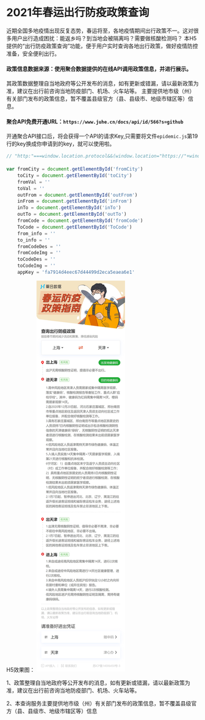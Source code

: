 # 2021年春运出行防疫政策查询

近期全国多地疫情出现反复态势，春运将至，各地疫情期间出行政策不一。这对很多用户出行造成困扰：能返乡吗？到当地会被隔离吗？需要做核酸检测吗？
本H5提供的“出行防疫政策查询”功能，便于用户实时查询各地出行政策，做好疫情防控准备，安全便利出行。

#### 政策信息数据来源：使用聚合数据提供的在线API调用政策信息，并进行展示。
其政策数据整理自当地政府等公开发布的消息，如有更新或错漏，请以最新政策为准，建议在出行前咨询当地防疫部门、机场、火车站等。
主要提供地市级（州）有关部门发布的政策信息，暂不覆盖县级官方（县、县级市、地级市辖区等）信息。

#### 聚合API免费开通URL：`https://www.juhe.cn/docs/api/id/566?s=github`

开通聚合API接口后，将会获得一个API的请求Key,只需要将文件`epidemic.js`第19行的key换成你申请到的key，就可以使用啦。
```js
// "http:"===window.location.protocol&&(window.location="https://"+window.location.host+window.location.pathname)

var fromCity = document.getElementById('fromCity')
    toCity = document.getElementById('toCity')
    fromVal = ''
    toVal = ''
    outFrom = document.getElementById('outFrom')
    inFrom = document.getElementById('inFrom')
    inTo = document.getElementById('inTo')
    outTo = document.getElementById('outTo')
    fromCode = document.getElementById('fromCode')
    ToCode = document.getElementById('ToCode')
    from_info = ''
    to_info = ''
    fromCodeDes = ''
    fromCodeImg = ''
    toCodeDes = ''
    toCodeImg = ''
    appKey = 'fa7914d4eec67d44499d2eca5eaea6e1'

```

H5效果图：
![image](https://github.com/JUHEAPI/covid-19/blob/master/huijia.jpg)

1、政策整理自当地政府等公开发布的消息，如有更新或错漏，请以最新政策为准，建议在出行前咨询当地防疫部门、机场、火车站等。

2、本查询服务主要提供地市级（州）有关部门发布的政策信息，暂不覆盖县级官方（县、县级市、地级市辖区等）信息
